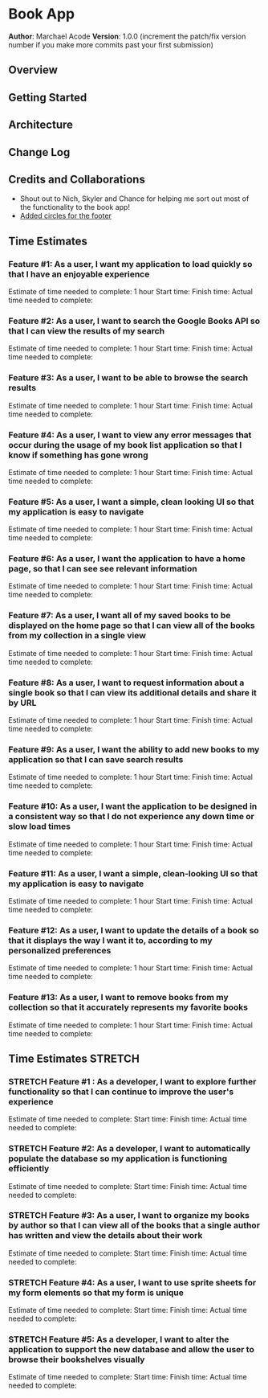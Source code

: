 # Book App

**Author**: Marchael Acode
**Version**: 1.0.0 (increment the patch/fix version number if you make more commits past your first submission)

## Overview

<!-- Provide a high level overview of what this application is and why you are building it, beyond the fact that it's an assignment for a Code 301 class. (i.e. What's your problem domain?) -->

## Getting Started

<!-- What are the steps that a user must take in order to build this app on their own machine and get it running? -->

## Architecture

<!-- Provide a detailed description of the application design. What technologies (languages, libraries, etc) you're using, and any other relevant design information. -->

## Change Log

<!-- Use this area to document the iterative changes made to your application as each feature is successfully implemented. Use time stamps. Here's an examples:

01-01-2001 4:59pm - Application now has a fully-functional express server, with GET and POST routes for the book resource.-->

## Credits and Collaborations

- Shout out to Nich, Skyler and Chance for helping me sort out most of the functionality to the book app!
- [Added circles for the footer](https://www.w3schools.com/howto/howto_css_circles.asp)

## Time Estimates

### Feature #1: As a user, I want my application to load quickly so that I have an enjoyable experience

Estimate of time needed to complete: 1 hour
Start time:
Finish time:
Actual time needed to complete:

### Feature #2: As a user, I want to search the Google Books API so that I can view the results of my search

Estimate of time needed to complete: 1 hour
Start time:
Finish time:
Actual time needed to complete:

### Feature #3: As a user, I want to be able to browse the search results

Estimate of time needed to complete: 1 hour
Start time:
Finish time:
Actual time needed to complete:

### Feature #4: As a user, I want to view any error messages that occur during the usage of my book list application so that I know if something has gone wrong

Estimate of time needed to complete: 1 hour
Start time:
Finish time:
Actual time needed to complete:

### Feature #5: As a user, I want a simple, clean looking UI so that my application is easy to navigate

Estimate of time needed to complete: 1 hour
Start time:
Finish time:
Actual time needed to complete:

### Feature #6: As a user, I want the application to have a home page, so that I can see see relevant information

Estimate of time needed to complete: 1 hour
Start time:
Finish time:
Actual time needed to complete:

### Feature #7: As a user, I want all of my saved books to be displayed on the home page so that I can view all of the books from my collection in a single view

Estimate of time needed to complete: 1 hour
Start time:
Finish time:
Actual time needed to complete:

### Feature #8: As a user, I want to request information about a single book so that I can view its additional details and share it by URL

Estimate of time needed to complete: 1 hour
Start time:
Finish time:
Actual time needed to complete:

### Feature #9: As a user, I want the ability to add new books to my application so that I can save search results

Estimate of time needed to complete: 1 hour
Start time:
Finish time:
Actual time needed to complete:

### Feature #10: As a user, I want the application to be designed in a consistent way so that I do not experience any down time or slow load times

Estimate of time needed to complete: 1 hour
Start time:
Finish time:
Actual time needed to complete:

### Feature #11: As a user, I want a simple, clean-looking UI so that my application is easy to navigate

Estimate of time needed to complete: 1 hour
Start time:
Finish time:
Actual time needed to complete:

### Feature #12: As a user, I want to update the details of a book so that it displays the way I want it to, according to my personalized preferences

Estimate of time needed to complete: 1 hour
Start time:
Finish time:
Actual time needed to complete:

### Feature #13: As a user, I want to remove books from my collection so that it accurately represents my favorite books

Estimate of time needed to complete: 1 hour
Start time:
Finish time:
Actual time needed to complete:

## Time Estimates STRETCH

### STRETCH Feature #1 : As a developer, I want to explore further functionality so that I can continue to improve the user's experience

Estimate of time needed to complete:
Start time:
Finish time:
Actual time needed to complete:

### STRETCH Feature #2: As a developer, I want to automatically populate the database so my application is functioning efficiently

Estimate of time needed to complete:
Start time:
Finish time:
Actual time needed to complete:

### STRETCH Feature #3: As a user, I want to organize my books by author so that I can view all of the books that a single author has written and view the details about their work

Estimate of time needed to complete:
Start time:
Finish time:
Actual time needed to complete:

### STRETCH Feature #4: As a user, I want to use sprite sheets for my form elements so that my form is unique

Estimate of time needed to complete:
Start time:
Finish time:
Actual time needed to complete:

### STRETCH Feature #5: As a developer, I want to alter the application to support the new database and allow the user to browse their bookshelves visually

Estimate of time needed to complete:
Start time:
Finish time:
Actual time needed to complete:
